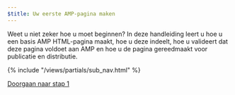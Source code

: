 ```yaml
---
$title: Uw eerste AMP-pagina maken
---
```


Weet u niet zeker hoe u moet beginnen? In deze handleiding leert u hoe u een basis AMP HTML-pagina maakt, hoe u deze indeelt, hoe u valideert dat deze pagina voldoet aan AMP en hoe u de pagina gereedmaakt voor publicatie en distributie.

{% include "/views/partials/sub_nav.html" %}

<a class="button go-button" href="/nl/docs/get_started/create/basic_markup.html">Doorgaan naar stap 1</a>